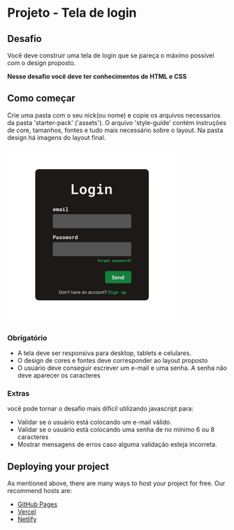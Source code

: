 # Projeto - Tela de login

## Desafio
Você deve construir uma tela de login que se pareça o máximo possível com o design proposto.

**Nesse desafio você deve ter conhecimentos de HTML e CSS**

## Como começar
Crie uma pasta com o seu nick(ou nome) e copie os arquivos necessarios da pasta 'starter-pack' ('assets'). 
O arquivo 'style-guide' contém instruções de core, tamanhos, fontes e tudo mais necessário sobre o layout.
Na pasta design há imagens do layout final.

![Design preview for the Login Form](./1-StarterPack/design/login.png)


### Obrigatório
- A tela deve ser responsiva para desktop, tablets e celulares.
- O design de cores e fontes deve corresponder ao layout proposto
- O usuário deve conseguir escrever um e-mail e uma senha. A senha não deve aparecer os caracteres

### Extras
você pode tornar o desafio mais dificil utilizando javascript para:
- Validar se o usuário está colocando um e-mail válido.
- Validar se o usuário está colocando uma senha de no mínimo 6 ou 8 caracteres
- Mostrar mensagens de erros caso alguma validação esteja incorreta.


## Deploying your project

As mentioned above, there are many ways to host your project for free. Our recommend hosts are:

- [GitHub Pages](https://pages.github.com/)
- [Vercel](https://vercel.com/)
- [Netlify](https://www.netlify.com/)


